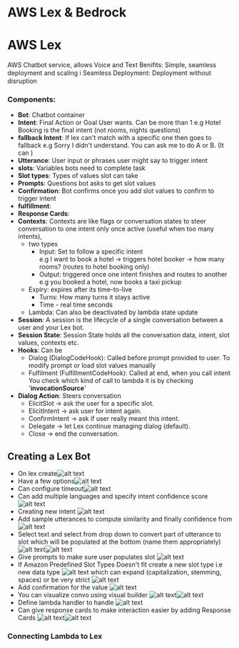 # AWS Lex & Bedrock

# AWS Lex
AWS Chatbot service, allows Voice and Text
Benifits: Simple, seamless deployment and scaling
ℹ️ Seamless Deployment: Deployment without disruption
### Components:
- **Bot**: Chatbot container
- **Intent**: Final Action or Goal User wants. Can be more than 1
 e.g Hotel Booking is the final intent (not rooms, nights questions)
- **fallback Intent**: If lex can't match with a specific one then goes to fallback
e.g Sorry I didn't understand. You can ask me to do A or B.
(It can )
- **Utterance**:  User input or phrases user might say to trigger intent
- **slots**: Variables bots need to complete task
- **Slot types**: Types of values slot can take
- **Prompts**: Questions bot asks to get slot values
- **Confirmation**: Bot confirms once you add slot values to confirm to trigger intent
- **fulfillment**: 
- **Response Cards**: 
- **Contexts**: Contexts are like flags or conversation states to steer conversation to one intent only once active (useful when too many intents), 
  - two types
    - Input: Set to follow a specific intent  
    e.g I want to book a hotel -> triggers hotel booker -> how many rooms? (routes to hotel booking only)
    - Output: triggered once one intent finishes and routes to another  
      e.g you booked a hotel, now books a taxi pickup
  - Expiry: expires after its time-to-live
    - Turns: How many turns it stays active
    - Time - real time seconds
  - Lambda: Can also be deactivated by lambda state update
- **Session**: A session is the lifecycle of a single conversation between a user and your Lex bot.
- **Session State**: Session State holds all the conversation data, intent, slot values, contexts etc.
- **Hooks**: Can be
  - Dialog (DialogCodeHook): Called before prompt provided to user. To modify prompt or load slot values manually
  - Fulfilment (FulfillmentCodeHook): Called at end, when you call intent  
    You check which kind of call to lambda it is by checking '**invocationSource**'
- **Dialog Action**: Steers conversation
  - ElicitSlot → ask the user for a specific slot.
  - ElicitIntent → ask user for intent again.
  - ConfirmIntent → ask if user really meant this intent.
  - Delegate → let Lex continue managing dialog (default).
  - Close → end the conversation.
  

## Creating a Lex Bot
- On lex create![alt text](image.png)
- Have a few options![alt text](image-1.png)
- Can configure timeout![alt text](image-2.png)
- Can add multiple languages and specify intent confidence score ![alt text](image-3.png)
- Creating new intent ![alt text](image-4.png)
- Add sample utterances to compute similarity and finally confidence from ![alt text](image-5.png)
- Select text and select from drop down to convert part of utterance to slot which will be populated at the bottom (name them appropriately) ![alt text](image-6.png)![alt text](image-7.png)
- Give prompts to make sure user populates slot ![alt text](image-8.png)
- If Amazon Predefined Slot Types Doesn't fit create a new slot type i.e new data type ![alt text](image-9.png) which can expand (capitalization, stemming, spaces) or be very strict ![alt text](image-10.png)
- Add confirmation for the value ![alt text](image-11.png)
- You can visualize convo using visual builder ![alt text](image-12.png)![alt text](image-13.png)
- Define lambda handler to handle
![alt text](image-14.png)
- Can give response cards to make interaction easier by adding Response Cards ![alt text](image-15.png)![alt text](image-16.png)
### Connecting Lambda to Lex
 